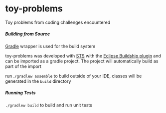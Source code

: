 # toy-problems
Toy problems from coding challenges encountered

##### Building from Source

[Gradle](https://gradle.org/) wrapper is used for the build system

toy-problems was developed with [STS](https://spring.io/tools/sts) with the [Eclipse Buildship plugin](https://www.google.com/url?sa=t&rct=j&q=&esrc=s&source=web&cd=1&cad=rja&uact=8&ved=2ahUKEwjKz4G12MnmAhWSFTQIHfoABc8QFjAAegQIChAC&url=https%3A%2F%2Fprojects.eclipse.org%2Fprojects%2Ftools.buildship&usg=AOvVaw3w79u_pTg-smfQ0zfK5PIN) and can be imported as a gradle project. The project will automatically build as part of the import

run .`/gradlew assemble` to build outside of your IDE, classes will be generated in the `build` directory

##### Running Tests

`./gradlew build` to build and run unit tests 

##### 